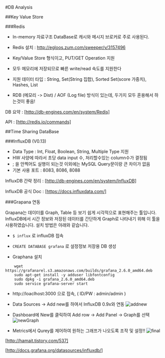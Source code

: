 #DB Analysis

##Key Value Store

###Redis

 - In-memory 자료구조 DataBase로 캐시와 메시지 브로커로 주로 사용된다.
 - Redis 설치 : http://egloos.zum.com/sweeper/v/3157496
 - Key/Value Store 형식이고, PUT/GET Operation 지원
 - 모두 메모리에 저장되므로 빠른 write/read 속도를 지원한다
 
 - 지원 데이터 타입 : String, Set(String 집합), Sorted Set(score 가중치), Hashes, List
 - RDB (메모리 -> Dist) / AOF (Log file) 방식이 있는데, 두가지 모두 혼용해서 하는것이 좋음! 


DB 요약 : [http://db-engines.com/en/system/Redis]

API : [http://redis.io/commands]

##Time Sharing DataBase

###InfluxDB (V0.13)

 - Data Type : Int, Float, Boolean, String, Multiple Type 지원
 - HW 사양에 따라서 초당 data input 수, 처리할수있는 column수가 결정됨
 - ; 을 안찍어도 실행이 되는것 이외에는 MySQL Query문이랑 큰 차이가 없음
 - 기본 사용 포트 : 8083, 8086, 8088

InfluxDB 간략 정리 : [http://db-engines.com/en/system/InfluxDB]

InfluxDB 공식 Doc : [https://docs.influxdata.com/]


###Grapana 연동

 Grapana는 데이터를 Graph, Table 등 보기 쉽게 시각적으로 표현해주는 툴입니다. InfluxDB에서 시간 정보와 저장된
 데이터를 간단하게 Graph로 나타내기 위해 이 툴을 사용하였습니다. 설치 방법은 아래와 같습니다.

 - `$ influx` 로 influxDB 접속

 - `CREATE DATABASE grafana` 로 설정정보 저장용 DB 생성

 - Graphana 설치
~~~~
    wget https://grafanarel.s3.amazonaws.com/builds/grafana_2.6.0_amd64.deb
    sudo apt-get install -y adduser libfontconfig
    sudo dpkg -i grafana_2.6.0_amd64.deb
    sudo service grafana-server start
~~~~

 - http://loaclhost:3000 으로 접속, ( ID/PW : admin/admin )

 - Data Sources -> Add new를 하여서 InfluxDB 0.9x와 연동
![addnew](http://cfile30.uf.tistory.com/image/261EA347571438922BE5C1)

 - Dashboard에 New를 클릭하여 Add row -> Add Panel -> Graph를 선택
![newGraph](http://cfile1.uf.tistory.com/image/212721485714416319E0AD)

 - Metrics에서 Qurey를 제어하여 원하는 그래프가 나오도록 조작 및 설정!!
![final](http://cfile23.uf.tistory.com/image/2102784F5714478E0E969B)


[http://hamait.tistory.com/537]

[http://docs.grafana.org/datasources/influxdb/]
